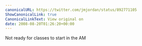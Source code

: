 ```yaml
---
canonicalURL: https://twitter.com/jmjordan/status/892771105
ShowCanonicalLink: true
CanonicalLinkText: View original on
date: 2008-08-20T01:26:20+00:00
---
```

Not ready for classes to start in the AM